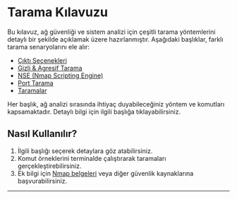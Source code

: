 # Tarama Kılavuzu

Bu kılavuz, ağ güvenliği ve sistem analizi için çeşitli tarama yöntemlerini detaylı bir şekilde açıklamak üzere hazırlanmıştır. Aşağıdaki başlıklar, farklı tarama senaryolarını ele alır:

- [Çıktı Seçenekleri](cikti-secenekleri.md)
- [Gizli & Agresif Tarama](gizli&agresif-tarama.md)
- [NSE (Nmap Scripting Engine)](nse.md)
- [Port Tarama](port-tarama.md)
- [Taramalar](taramalar.md)

Her başlık, ağ analizi sırasında ihtiyaç duyabileceğiniz yöntem ve komutları kapsamaktadır. Detaylı bilgi için ilgili başlığa tıklayabilirsiniz.

## Nasıl Kullanılır?

1. İlgili başlığı seçerek detaylara göz atabilirsiniz.
2. Komut örneklerini terminalde çalıştırarak taramaları gerçekleştirebilirsiniz.
3. Ek bilgi için [Nmap belgeleri](https://nmap.org/docs.html) veya diğer güvenlik kaynaklarına başvurabilirsiniz.

---
